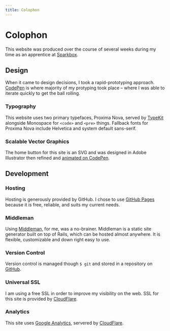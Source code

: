 ```yaml
---
title: Colophon
---
```


# Colophon
This website was produced over the course of several weeks during my time as an apprentice at [Sparkbox](http://seesparkbox.com).

## Design
When it came to design decisions, I took a rapid-prototyping approach. [CodePen](http://codepen.io) is where majority of my protyping took place – where I was able to iterate quickly to get the ball rolling.

### Typography
This website uses two primary typefaces, Proxima Nova, served by [TypeKit](http://typekit.com) alongside Monospace for `<code>` and `<pre>` things. Fallback fonts for Proxima Nova include Helvetica and system default sans-serif.

### Scalable Vector Graphics
The home button for this site is an SVG and was designed in Adobe Illustrator then refined and [animated on CodePen](http://codepen.io/laurendorman/pen/VLeyxq).

## Development

### Hosting
Hosting is generously provided by GitHub. I chose to use [GitHub Pages](http://github.com/pages) because it is free, reliable, and suits my current needs.

### Middleman
Using [Middleman](http://middlemanapp.com), for me, was a no-brainer. Middleman is a static site generator built on top of Rails, which can be hosted almost anywhere. It is flexible, customizable and down right easy to use.

### Version Control
Version control is managed though `$ git` and stored in a repository on [GitHub](https://github.com/laurendorman/laurendorman.github.io).

### Universal SSL
I am using a free SSL in order to improve my visibility on the web. SSL for this site is provided by [CloudFlare](https://blog.cloudflare.com/introducing-universal-ssl/).

### Analytics
This site uses [Google Analytics](http://www.google.com/analytics/), servered by [CloudFlare](http://cloudflare.com).




